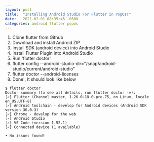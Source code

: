 ```yaml
---
layout: post
title:  "Installing Android Studio For Flutter in PopOs!"
date:   2021-02-01 08:35:45 -0600
categories: android flutter popos
---
```


1. Clone flutter from Github
2. Download and install Android ZIP
3. Install SDK (android device) into Android Studio
4. Install Flutter Plugin into Android Studio
5. Run 'flutter doctor'
6. flutter config --android-studio-dir="/snap/android-studio/current/android-studio"
7. flutter doctor --android-licenses
8. Done!, It should look like below

```
$ flutter doctor                   
Doctor summary (to see all details, run flutter doctor -v):
[✓] Flutter (Channel master, 1.26.0-18.0.pre.75, on Linux, locale en_US.UTF-8)
[✓] Android toolchain - develop for Android devices (Android SDK version 30.0.3)
[✓] Chrome - develop for the web
[✓] Android Studio
[✓] VS Code (version 1.52.1)
[✓] Connected device (1 available)

• No issues found!
````

